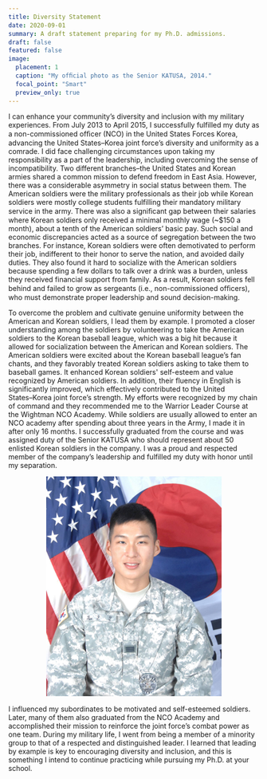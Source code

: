 ```yaml
---
title: Diversity Statement
date: 2020-09-01
summary: A draft statement preparing for my Ph.D. admissions.
draft: false
featured: false
image:
  placement: 1
  caption: "My ofﬁcial photo as the Senior KATUSA, 2014."
  focal_point: "Smart"
  preview_only: true
---
```

I can enhance your community’s diversity and inclusion with my military experiences. From July 2013 to April 2015, I successfully fulfilled my duty as a non-commissioned ofﬁcer (NCO) in the United States Forces Korea, advancing the United States–Korea joint force’s diversity and uniformity as a comrade. I did face challenging circumstances upon taking my responsibility as a part of the leadership, including overcoming the sense of incompatibility. Two different branches–the United States and Korean armies shared a common mission to defend freedom in East Asia. However, there was a considerable asymmetry in social status between them. The American soldiers were the military professionals as their job while Korean soldiers were mostly college students fulfilling their mandatory military service in the army. There was also a signiﬁcant gap between their salaries where Korean soldiers only received a minimal monthly wage (~$150 a month), about a tenth of the American soldiers’ basic pay. Such social and economic discrepancies acted as a source of segregation between the two branches. For instance, Korean soldiers were often demotivated to perform their job, indifferent to their honor to serve the nation, and avoided daily duties. They also found it hard to socialize with the American soldiers because spending a few dollars to talk over a drink was a burden, unless they received financial support from family. As a result, Korean soldiers fell behind and failed to grow as sergeants (i.e., non-commissioned ofﬁcers), who must demonstrate proper leadership and sound decision-making.

To overcome the problem and cultivate genuine uniformity between the American and Korean soldiers, I lead them by example. I promoted a closer understanding among the soldiers by volunteering to take the American soldiers to the Korean baseball league, which was a big hit because it allowed for socialization between the American and Korean soldiers. The American soldiers were excited about the Korean baseball league’s fan chants, and they favorably treated Korean soldiers asking to take them to baseball games. It enhanced Korean soldiers' self-esteem and value recognized by American soldiers. In addition, their fluency in English is significantly improved, which effectively contributed to the United States–⁠Korea joint force’s strength. My efforts were recognized by my chain of command and they recommended me to the Warrior Leader Course at the Wightman NCO Academy. While soldiers are usually allowed to enter an NCO academy after spending about three years in the Army, I made it in after only 16 months. I successfully graduated from the course and was assigned duty of the Senior KATUSA who should represent about 50 enlisted Korean soldiers in the company. I was a proud and respected member of the company’s leadership and fulfilled my duty with honor until my separation.

<p align="center"><img  src="featured.jpg" width="70%"></p>

I influenced my subordinates to be motivated and self-esteemed soldiers. Later, many of them also graduated from the NCO Academy and accomplished their mission to reinforce the joint force’s combat power as one team. During my military life, I went from being a member of a minority group to that of a respected and distinguished leader. I learned that leading by example is key to encouraging diversity and inclusion, and this is something I intend to continue practicing while pursuing my Ph.D. at your school.